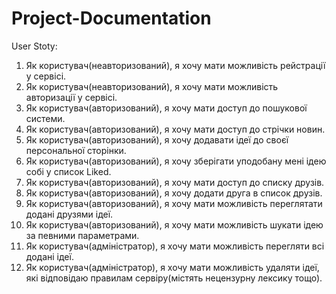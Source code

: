 # Project-Documentation

User Stoty: 
1) Як користувач(неавторизований), я хочу мати можливість рейстрації у сервісі.
2) Як користувач(неавторизований), я хочу мати можливість авторизації у сервісі.
3) Як користувач(авторизований), я хочу мати доступ до пошукової системи.
4) Як користувач(авторизований), я хочу мати доступ до стрічки новин.
5) Як користувач(авторизований), я хочу додавати ідеї до своєї персональної сторінки.
6) Як користувач(авторизований), я хочу зберігати уподобану мені ідею собі у список Liked.
7) Як користувач(авторизований), я хочу мати доступ до списку друзів.
8) Як користувач(авторизований), я хочу додати друга в список друзів.
9) Як користувач(авторизований), я хочу мати можливість переглятати додані друзями ідеї.
9) Як користувач(авторизований), я хочу мати можливість шукати ідею за певними параметрами.
10) Як користувач(адміністратор), я хочу мати можливість перегляти всі додані ідеї.
11) Як користувач(адміністратор), я хочу мати можливість удаляти ідеї, які відповідаю правилам сервіру(містять нецензурну лексику тощо).
